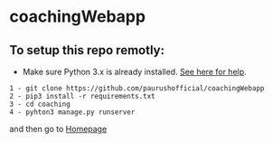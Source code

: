 # coachingWebapp

## To setup this repo remotly:
-  Make sure Python 3.x is already installed. [See here for help](https://www.python.org/downloads/).

```
1 - git clone https://github.com/paurushofficial/coachingWebapp
2 - pip3 install -r requirements.txt
3 - cd coaching
4 - pyhton3 manage.py runserver
```

 and then go to [Homepage](127:0:0:1:8000) 
